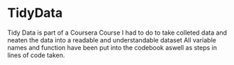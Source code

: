 # TidyData
Tidy Data is part of a Coursera Course I had to do to take colleted data and neaten the data into a readable and understandable dataset
All variable names and function have been put into the codebook aswell as steps in lines of code taken.
